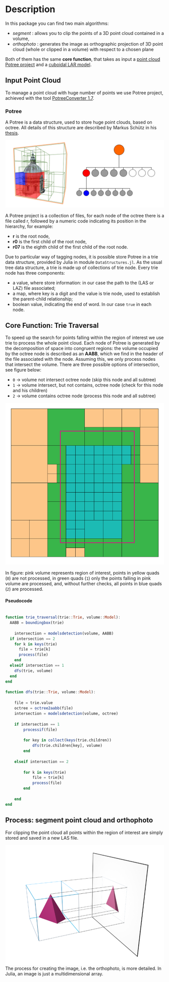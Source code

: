 # Description
In this package you can find two main algorithms:
 - *segment* : allows you to clip the points of a 3D point cloud contained in a volume,
 - *orthophoto* : generates the image as orthographic projection of 3D point cloud (whole or clipped in a volume) with respect to a chosen plane

Both of them has the same **core function**, that takes as input a [point cloud Potree project](https://github.com/potree/potree) and a [cuboidal LAR model](https://github.com/cvdlab/LinearAlgebraicRepresentation.jl).

## Input Point Cloud
To manage a point cloud with huge number of points we use Potree project, achieved with the tool [PotreeConverter 1.7](https://github.com/potree/PotreeConverter/tree/master).

### Potree
A Potree is a data structure, used to store huge point clouds, based on octree. All details of this structure are described by Markus Schütz in his [thesis](https://www.cg.tuwien.ac.at/research/publications/2016/SCHUETZ-2016-POT/SCHUETZ-2016-POT-thesis.pdf).

![potree](./images/Octree.jpg)

A Potree project is a collection of files, for each node of the octree there is a file called r, followed by a numeric code indicating its position in the hierarchy, for example:
 - **r** is the root node,
 - **r0** is the first child of the root node,
 - **r07** is the eighth child of the first child of the root node.

Due to particular way of tagging nodes, it is possible store Potree in a trie data structure, provided by Julia in module `DataStructures.jl`. As the usual tree data structure, a trie is made up of collections of trie node. Every trie node has three components:
- a value, where store information: in our case the path to the (LAS or LAZ) file associated;
- a map, where key is a digit and the value is trie node, used to establish the parent-child relationship;
- boolean value, indicating the end of word. In our case `true` in each node.

## Core Function: Trie Traversal
To speed up the search for points falling within the region of interest we use trie to process the whole point cloud.
Each node of Potree is generated by the decomposition of space into congruent regions: the volume occupied by the octree node is described as an **AABB**, which we find in the header of the file associated with the node.
Assuming this, we only process nodes that intersect the volume.
There are three possible options of intersection, see figure below:
 - `0` -> volume not intersect octree node (skip this node and all subtree)
 - `1` -> volume intersect, but not contains, octree node (check for this node and his children)
 - `2` -> volume contains octree node (process this node and all subtree)

![example](./images/DFS.png)

In figure:
pink volume represents region of interest, points in yellow quads (`0`) are not processed, in green quads (`1`) only the points falling in pink volume are processed, and, without further checks, all points in blue quads (`2`) are processed.


#### Pseudocode
```julia

function trie_traversal(trie::Trie, volume::Model):
  AABB = boundingbox(trie)

	intersection = modelsdetection(volume, AABB)
  if intersection == 2
    for k in keys(trie)
      file = trie[k]
      process(file)
    end
  elseif intersection == 1
    dfs(trie, volume)
  end
end

function dfs(trie::Trie, volume::Model):

	file = trie.value
	octree = octree2aabb(file)
	intersection = modelsdetection(volume, octree)

	if intersection == 1
		processif(file)

		for key in collect(keys(trie.children))
			dfs(trie.children[key], volume)
		end

	elseif intersection == 2

		for k in keys(trie)
			file = trie[k]
			process(file)
		end

	end
end
```

## Process: segment point cloud and orthophoto
For clipping the point cloud all points within the region of interest are simply stored and saved in a new LAS file.

![example](./images/raster.png)
The process for creating the image, i.e. the orthophoto, is more detailed.
In Julia, an image is just a multidimensional array. 
